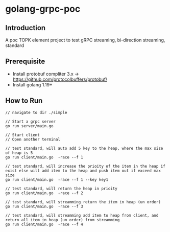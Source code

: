 # golang-grpc-poc

## Introduction
A poc TOPK element project to test gRPC streaming, bi-direction streaming, standard

## Prerequisite
- Install protobuf compliter 3.x -> https://github.com/protocolbuffers/protobuf/
- Install golang 1.19+

## How to Run
```
// navigate to dir ./simple

// Start a grpc server
go run server/main.go

// Start client
// Open another terminal

// test standard, will auto add 5 key to the heap, where the max size of heap is 5
go run client/main.go  -race --f 1

// test standard, will increase the prioity of the item in the heap if exist else will add item to the heap and push item out if exceed max size
go run client/main.go  -race --f 1 --key key1

// test standard, will return the heap in prioity
go run client/main.go  -race --f 2

// test standard, will streamming return the item in heap (un order)
go run client/main.go  -race --f 3

// test standard, will streamming add item to heap from client, and return all item in heap (un order) from streamming
go run client/main.go  -race --f 4
```

